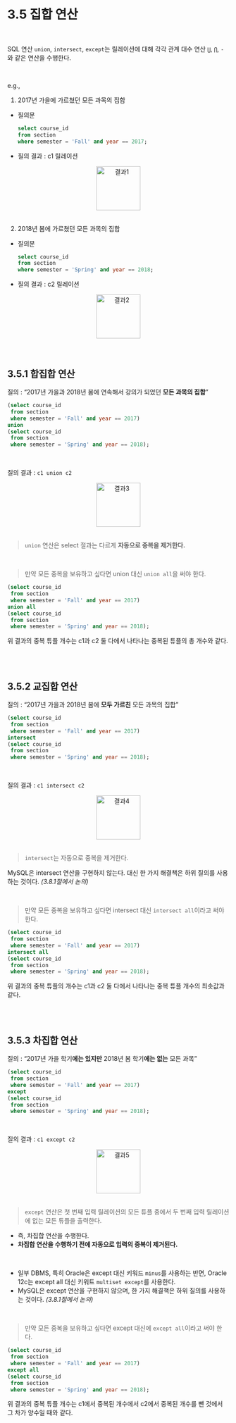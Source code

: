 # 3.5 집합 연산

<br/>

SQL 연산 `union`, `intersect`, `except`는 릴레이션에 대해 각각 관계 대수 연산 `⋃`, `⋂`, `-`와 같은 연산을 수행한다.

<br/>

e.g.,

1. 2017년 가을에 가르쳤던 모든 과목의 집합

- 질의문

    ```sql
    select course_id
    from section
    where semester = 'Fall' and year == 2017;
    ```

- 질의 결과 : c1 릴레이션

<p align="center"><img width="100" alt="결과1" src="https://user-images.githubusercontent.com/86337233/224483834-6d0a58a7-8bd9-454b-b044-2954a3d73adf.png">

<br/>
<br/>

2. 2018년 봄에 가르쳤던 모든 과목의 집합

- 질의문

    ```sql
    select course_id
    from section
    where semester = 'Spring' and year == 2018;
    ```

- 질의 결과 : c2 릴레이션

<p align="center"><img width="100" alt="결과2" src="https://user-images.githubusercontent.com/86337233/224483837-874f319e-acba-4446-896c-be0a501fef23.png">

<br/>
<br/>
<br/>

## 3.5.1 합집합 연산

질의 : “2017년 가을과 2018년 봄에 연속해서 강의가 되었던 **모든 과목의 집합**”

```sql
(select course_id
 from section
 where semester = 'Fall' and year == 2017)
union
(select course_id
 from section
 where semester = 'Spring' and year == 2018);
```

<br/>

질의 결과 : `c1 union c2`

<p align="center"><img width="100" alt="결과3" src="https://user-images.githubusercontent.com/86337233/224483838-86e4727f-7622-4b1a-9166-97ba5d311199.png">

<br/>
<br/>

> `union` 연산은 select 절과는 다르게 **자동으로 중복을 제거한다.**

<br/>

> 만약 모든 중복을 보유하고 싶다면 union 대신 `union all`을 써야 한다.

```sql
(select course_id
 from section
 where semester = 'Fall' and year == 2017)
union all
(select course_id
 from section
 where semester = 'Spring' and year == 2018);
```

위 결과의 중복 튜플 개수는 c1과 c2 둘 다에서 나타나는 중복된 튜플의 총 개수와 같다.

<br/>
<br/>

## 3.5.2 교집합 연산

질의 : “2017년 가을과 2018년 봄에 **모두 가르친** 모든 과목의 집합”

```sql
(select course_id
 from section
 where semester = 'Fall' and year == 2017)
intersect
(select course_id
 from section
 where semester = 'Spring' and year == 2018);
```

<br/>

질의 결과 : `c1 intersect c2`

<p align="center"><img width="100" alt="결과4" src="https://user-images.githubusercontent.com/86337233/224483839-4d08d356-2a90-41ad-aafd-79754d102594.png">

<br/>
<br/>

> `intersect`는 자동으로 중복을 제거한다.

MySQL은 intersect 연산을 구현하지 않는다. 대신 한 가지 해결책은 하위 질의를 사용하는 것이다. *(3.8.1절에서 논의)*

<br/>

> 만약 모든 중복을 보유하고 싶다면 intersect 대신 `intersect all`이라고 써야 한다.

```sql
(select course_id
 from section
 where semester = 'Fall' and year == 2017)
intersect all
(select course_id
 from section
 where semester = 'Spring' and year == 2018);
```

위 결과의 중복 튜플의 개수는 c1과 c2 둘 다에서 나타나는 중복 튜플 개수의 최솟값과 같다.

<br/>
<br/>

## 3.5.3 차집합 연산

질의 : “2017년 가을 학기**에는 있지만** 2018년 봄 학기**에는 없는** 모든 과목”

```sql
(select course_id
 from section
 where semester = 'Fall' and year == 2017)
except
(select course_id
 from section
 where semester = 'Spring' and year == 2018);
```

<br/>

질의 결과 : `c1 except c2`

<p align="center"><img width="100" alt="결과5" src="https://user-images.githubusercontent.com/86337233/224483840-6350a805-dad8-48b3-a338-05115936db75.png">

<br/>
<br/>

> `except` 연산은 첫 번째 입력 릴레이션의 모든 튜플 중에서 두 번째 입력 릴레이션에 없는 모든 튜플을 출력한다.

- 즉, 차집합 연산을 수행한다.
- **차집합 연산을 수행하기 전에 자동으로 입력의 중복이 제거된다.**

<br/>

- 일부 DBMS, 특히 Oracle은 except 대신 키워드 `minus`를 사용하는 반면, Oracle 12c는 except all 대신 키워트 `multiset except`를 사용한다.
- MySQL은 except 연산을 구현하지 않으며, 한 가지 해결책은 하위 질의를 사용하는 것이다. *(3.8.1절에서 논의)*

<br/>

> 만약 모든 중복을 보유하고 싶다면 except 대신에 `except all`이라고 써야 한다.

```sql
(select course_id
 from section
 where semester = 'Fall' and year == 2017)
except all
(select course_id
 from section
 where semester = 'Spring' and year == 2018);
```

위 결과의 중복 튜플 개수는 c1에서 중복된 개수에서 c2에서 중복된 개수를 뺀 것에서 그 차가 양수일 때와 같다.
